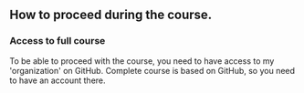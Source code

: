 ## How to proceed during the course.

### Access to full course  
To be able to proceed with the course, you need to have access to my 'organization' on
GitHub. Complete course is based on GitHub, so you need to have an account there.